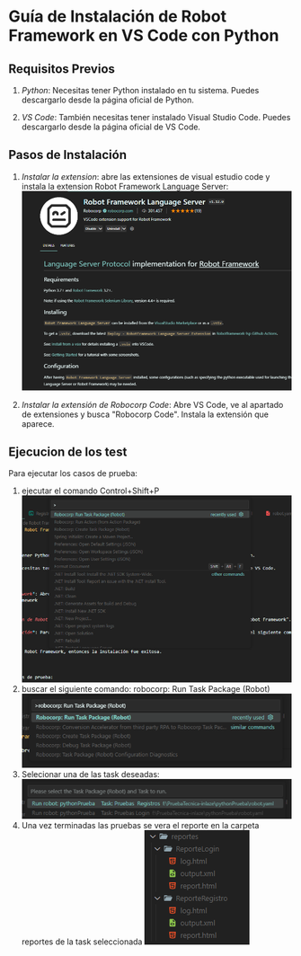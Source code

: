 # Guía de Instalación de Robot Framework en VS Code con Python

## Requisitos Previos

1. *Python*: Necesitas tener Python instalado en tu sistema. Puedes descargarlo desde la página oficial de Python.

2. *VS Code*: También necesitas tener instalado Visual Studio Code. Puedes descargarlo desde la página oficial de VS Code.

## Pasos de Instalación

1. *Instalar la extension*: abre las extensiones de visual estudio code y instala la extension Robot Framework Language Server:
    ![alt text](image-4.png)

2. *Instalar la extensión de Robocorp Code*: Abre VS Code, ve al apartado de extensiones y busca "Robocorp Code". Instala la extensión que aparece.

## Ejecucion de los test

  Para ejecutar los casos de prueba:
  
  1. ejecutar el comando Control+Shift+P
    ![alt text](image.png)
  2. buscar el siguiente comando: robocorp: Run Task Package (Robot)
    ![alt text](image-1.png)
  3. Selecionar una de las task deseadas:
    ![alt text](image-2.png)
  4. Una vez terminadas las pruebas se vera el reporte en la carpeta reportes de la task seleccionada
    ![alt text](image-3.png)
